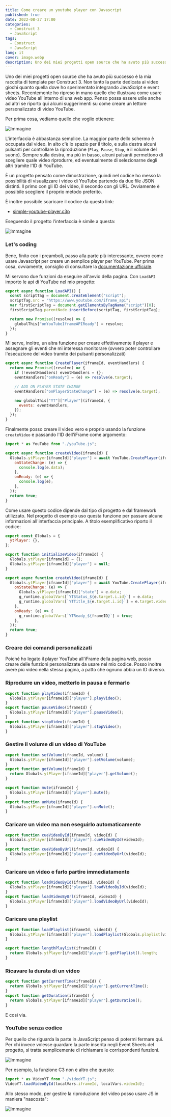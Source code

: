 ```yaml
---
title: Come creare un youtube player con Javascript
published: true
date: 2022-08-27 17:00
categories:
  - Construct 3
  - JavaScript
tags:
  - Construct
  - JavaScript
lang: it
cover: image.webp
description: Uno dei miei progetti open source che ha avuto più successo è la mia raccolta di template per Construct 3. Non tanto la parte dedicata ai video giochi quanto quella dove ho sperimentato integrando JavaScript e event sheets. Recentemente ho ripreso in mano quello che illustrava come usare video YouTube all'interno di una web app. Penso possa essere utile anche ad altri se riporto qui alcuni suggerimenti su come creare un lettore personalizzato di video YouTube.
---
```


Uno dei miei progetti open source che ha avuto più successo è la mia raccolta di template per Construct 3. Non tanto la parte dedicata ai video giochi quanto quella dove ho sperimentato integrando JavaScript e event sheets. Recentemente ho ripreso in mano quello che illustrava come usare video YouTube all'interno di una web app. Penso possa essere utile anche ad altri se riporto qui alcuni suggerimenti su come creare un lettore personalizzato di video YouTube.

Per prima cosa, vediamo quello che voglio ottenere:

![Immagine](./schema.webp)

L'interfaccia è abbastanza semplice. La maggior parte dello schermo è occupata dal video. In alto c'è lo spazio per il titolo, e sulla destra alcuni pulsanti per controllare la riproduzione (`Play`, `Pause`, `Stop`, e il volume del suono). Sempre sulla destra, ma più in basso, alcuni pulsanti permettono di scegliere quale video riprodurre, ed eventualmente di selezionarne degli altri tramite l'ID di YouTube.

È un progetto pensato come dimostrazione, quindi nel codice ho messo la possibilità di visualizzare i video di YouTube partendo da due file JSON distinti. Il primo con gli ID dei video, il secondo con gli URL. Ovviamente è possibile scegliere il proprio metodo preferito.

È inoltre possibile scaricare il codice da questo link: 
- [simple-youtube-player.c3p](./simple-youtube-player.c3p)

Eseguendo il progetto l'interfaccia è simile a questa:

![Immagine](./interface.webp)

### Let's coding

Bene, finito con i preamboli, passo alla parte più interessante, ovvero come usare Javascript per creare un semplice player per YouTube. Per prima cosa, ovviamente, consiglio di consultare la [documentazione ufficiale](https://developers.google.com/youtube/iframe_api_reference).

Mi servono due funzioni da eseguire all'avvio della pagina. Con `LoadAPI` importo le api di YouTube nel mio progetto:

```js
export async function LoadAPI() {
  const scriptTag = document.createElement("script");
  scriptTag.src = "https://www.youtube.com/iframe_api";
  var firstScriptTag = document.getElementsByTagName("script")[0];
  firstScriptTag.parentNode.insertBefore(scriptTag, firstScriptTag);

  return new Promise((resolve) => {
    globalThis["onYouTubeIframeAPIReady"] = resolve;
  });
}
```

Mi serve, inoltre, un altra funzione per creare effettivamente il player e assegnare gli eventi che mi interessa monitorare (ovvero poter controllare l'esecuzione del video tramite dei pulsanti personalizzati)

```js
export async function CreatePlayer(iframeId, eventHandlers) {
  return new Promise((resolve) => {
    if (!eventHandlers) eventHandlers = {};
    eventHandlers["onReady"] = (e) => resolve(e.target);

    // ADD ON PLAYER STATE CHANGE
    eventHandlers["onPlayerStateChange"] = (e) => resolve(e.target);

    new globalThis["YT"]["Player"](iframeId, {
      events: eventHandlers,
    });
  });
}
```

Finalmente posso creare il video vero e proprio usando la funzione `createVideo` e passando l'ID dell'iFrame come argomento:

```js
import * as YouTube from "./youTube.js";

export async function createVideo(iframeId) {
  Globals.ytPlayer[iframeId]["player"] = await YouTube.CreatePlayer(iframeId, {
    onStateChange: (e) => {
      console.log(e.data);
    },
    onReady: (e) => {
      console.log(e);
    },
  });
  return true;
}
```

Come usare questo codice dipende dal tipo di progetto e dal framework utilizzato. Nel progetto di esempio uso questa funzione per passare alcune informazioni all'interfaccia principale. A titolo esemplificativo riporto il codice:

```js
export const Globals = {
  ytPlayer: {},
};

export function initializeVideo(iframeId) {
  Globals.ytPlayer[iframeId] = {};
  Globals.ytPlayer[iframeId]["player"] = null;
}

export async function createVideo(iframeId) {
  Globals.ytPlayer[iframeId]["player"] = await YouTube.CreatePlayer(iframeId, {
    onStateChange: (e) => {
      Globals.ytPlayer[iframeId]["state"] = e.data;
      g_runtime.globalVars[`YTStatus_${e.target.i.id}`] = e.data;
      g_runtime.globalVars[`YTTitle_${e.target.i.id}`] = e.target.videoTitle;
    },
    onReady: (e) => {
      g_runtime.globalVars[`YTReady_${frameID}`] = true;
    },
  });
  return true;
}
```

### Creare dei comandi personalizzati

Poiché ho legato il player YouTube all'iFrame della pagina web, posso creare delle funzioni personalizzate da usare nel mio codice. Posso inoltre avere più video nella stessa pagina, a patto che ognuno abbia un ID diverso.

### Riprodurre un video, metterlo in pausa e fermarlo

```js
export function playVideo(iframeId) {
  Globals.ytPlayer[iframeId]["player"].playVideo();
}
export function pauseVideo(iframeId) {
  Globals.ytPlayer[iframeId]["player"].pauseVideo();
}
export function stopVideo(iframeId) {
  Globals.ytPlayer[iframeId]["player"].stopVideo();
}
```

### Gestire il volume di un video di YouTube

```js
export function setVolume(iframeId, volume) {
  Globals.ytPlayer[iframeId]["player"].setVolume(volume);
}
export function getVolume(iframeId) {
  return Globals.ytPlayer[iframeId]["player"].getVolume();
}

export function mute(iframeId) {
  Globals.ytPlayer[iframeId]["player"].mute();
}
export function unMute(iframeId) {
  Globals.ytPlayer[iframeId]["player"].unMute();
}
```

### Caricare un video ma non eseguirlo automaticamente

```js
export function cueVideoById(iframeId, videoId) {
  Globals.ytPlayer[iframeId]["player"].cueVideoById(videoId);
}
export function cueVideoByUrl(iframeId, videoId) {
  Globals.ytPlayer[iframeId]["player"].cueVideoByUrl(videoId);
}
```

### Caricare un video e farlo partire immediatamente

```js
export function loadVideoById(iframeId, videoId) {
  Globals.ytPlayer[iframeId]["player"].loadVideoById(videoId);
}
export function loadVideoByUrl(iframeId, videoId) {
  Globals.ytPlayer[iframeId]["player"].loadVideoByUrl(videoId);
}
```

### Caricare una playlist

```js
export function loadPlaylist(iframeId, videoId) {
  Globals.ytPlayer[iframeId]["player"].loadPlaylist(Globals.playlist[videoId]);
}

export function lengthPlaylist(iframeId) {
  return Globals.ytPlayer[iframeId]["player"].getPlaylist().length;
}
```

### Ricavare la durata di un video

```js
export function getCurrentTime(iframeId) {
  return Globals.ytPlayer[iframeId]["player"].getCurrentTime();
}
export function getDuration(iframeId) {
  return Globals.ytPlayer[iframeId]["player"].getDuration();
}
```

E così via.

### YouTube senza codice

Per quello che riguarda la parte in JavaScript penso di potermi fermare qui. Per chi invece volesse guardare la parte inserita negli Event Sheets del progetto, si tratta semplicemente di richiamare le corrispondenti funzioni.

![Immagine](./eventSheet.webp)

Per esempio, la funzione C3 non è altro che questo:

```js
import * as VideoYT from "./videoYT.js";
VideoYT.loadVideoById(localVars.iframeId, localVars.videoId);
```

Allo stesso modo, per gestire la riproduzione del video posso usare JS in maniera "nascosta":

![Immagine](./controls.webp)
